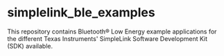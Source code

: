 # simplelink_ble_examples
This repository contains Bluetooth® Low Energy example applications for the different Texas Instruments' SimpleLink Software Development Kit (SDK) available.
